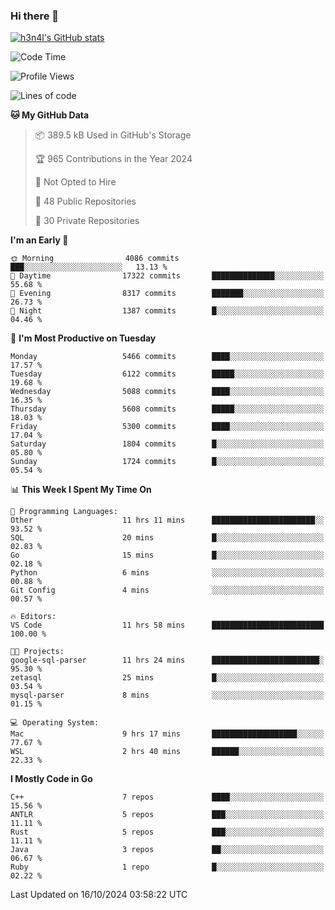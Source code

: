 ### Hi there 👋

[![h3n4l's GitHub stats](https://github-readme-stats.vercel.app/api?username=h3n4l&count_private=true&show_icons=true&theme=radical)](https://github.com/h3n4l/github-readme-stats)

<!--START_SECTION:waka-->
![Code Time](http://img.shields.io/badge/Code%20Time-1%2C966%20hrs%2027%20mins-blue)

![Profile Views](http://img.shields.io/badge/Profile%20Views-0-blue)

![Lines of code](https://img.shields.io/badge/From%20Hello%20World%20I%27ve%20Written-12.0%20million%20lines%20of%20code-blue)

**🐱 My GitHub Data** 

> 📦 389.5 kB Used in GitHub's Storage 
 > 
> 🏆 965 Contributions in the Year 2024
 > 
> 🚫 Not Opted to Hire
 > 
> 📜 48 Public Repositories 
 > 
> 🔑 30 Private Repositories 
 > 
**I'm an Early 🐤** 

```text
🌞 Morning                4086 commits        ███░░░░░░░░░░░░░░░░░░░░░░   13.13 % 
🌆 Daytime                17322 commits       ██████████████░░░░░░░░░░░   55.68 % 
🌃 Evening                8317 commits        ███████░░░░░░░░░░░░░░░░░░   26.73 % 
🌙 Night                  1387 commits        █░░░░░░░░░░░░░░░░░░░░░░░░   04.46 % 
```
📅 **I'm Most Productive on Tuesday** 

```text
Monday                   5466 commits        ████░░░░░░░░░░░░░░░░░░░░░   17.57 % 
Tuesday                  6122 commits        █████░░░░░░░░░░░░░░░░░░░░   19.68 % 
Wednesday                5088 commits        ████░░░░░░░░░░░░░░░░░░░░░   16.35 % 
Thursday                 5608 commits        █████░░░░░░░░░░░░░░░░░░░░   18.03 % 
Friday                   5300 commits        ████░░░░░░░░░░░░░░░░░░░░░   17.04 % 
Saturday                 1804 commits        █░░░░░░░░░░░░░░░░░░░░░░░░   05.80 % 
Sunday                   1724 commits        █░░░░░░░░░░░░░░░░░░░░░░░░   05.54 % 
```


📊 **This Week I Spent My Time On** 

```text
💬 Programming Languages: 
Other                    11 hrs 11 mins      ███████████████████████░░   93.52 % 
SQL                      20 mins             █░░░░░░░░░░░░░░░░░░░░░░░░   02.83 % 
Go                       15 mins             █░░░░░░░░░░░░░░░░░░░░░░░░   02.18 % 
Python                   6 mins              ░░░░░░░░░░░░░░░░░░░░░░░░░   00.88 % 
Git Config               4 mins              ░░░░░░░░░░░░░░░░░░░░░░░░░   00.57 % 

🔥 Editors: 
VS Code                  11 hrs 58 mins      █████████████████████████   100.00 % 

🐱‍💻 Projects: 
google-sql-parser        11 hrs 24 mins      ████████████████████████░   95.30 % 
zetasql                  25 mins             █░░░░░░░░░░░░░░░░░░░░░░░░   03.54 % 
mysql-parser             8 mins              ░░░░░░░░░░░░░░░░░░░░░░░░░   01.15 % 

💻 Operating System: 
Mac                      9 hrs 17 mins       ███████████████████░░░░░░   77.67 % 
WSL                      2 hrs 40 mins       ██████░░░░░░░░░░░░░░░░░░░   22.33 % 
```

**I Mostly Code in Go** 

```text
C++                      7 repos             ████░░░░░░░░░░░░░░░░░░░░░   15.56 % 
ANTLR                    5 repos             ███░░░░░░░░░░░░░░░░░░░░░░   11.11 % 
Rust                     5 repos             ███░░░░░░░░░░░░░░░░░░░░░░   11.11 % 
Java                     3 repos             ██░░░░░░░░░░░░░░░░░░░░░░░   06.67 % 
Ruby                     1 repo              █░░░░░░░░░░░░░░░░░░░░░░░░   02.22 % 
```




 Last Updated on 16/10/2024 03:58:22 UTC
<!--END_SECTION:waka-->

